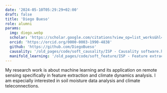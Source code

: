 ```yaml
---
date: '2024-05-10T05:29:29+02:00'
draft: false
title: 'Diego Bueso'
role: alumni
params:
  img: diego.webp
  scholar: 'https://scholar.google.com/citations?view_op=list_works&hl=en&user=klzMJpQAAAAJ&gmla=AJsN-F51M2EQQFPqT6FHltjlOUnOOLTutofA7DxiY76I5G3AuhYYQ2FXlHFnR6waHkuYK1X79NVxyk_Nq3_B_QorxKUhuATyz5DGt2LFgZS6rTVsA44hZiE'
  orcid: 'https://orcid.org/0000-0003-1990-4838'
  github: 'https://github.com/DiegoBueso'
  causality: '/old_pages/code/soft_causality/ISP - Causality software.html'
  manifold_learning: '/old_pages/code/soft_feature/ISP - Feature extraction software.html'
---
```






My research work is about machine learning and its application on remote sensing specifically in feature extraction and climate dynamics analysis. I am especially interested in soil moisture data analysis and climate teleconnections.
